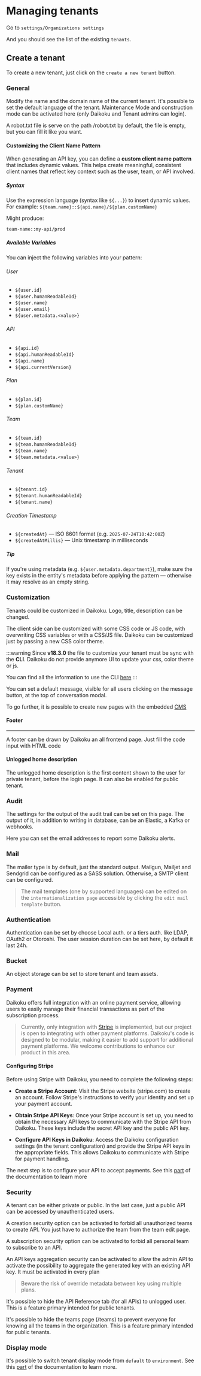 # Managing tenants

Go to `settings/Organizations settings`

And you should see the list of the existing `tenants`.

## Create a tenant

To create a new tenant, just click on the `create a new tenant` button.

### General

Modify the name and the domain name of the current tenant.
It's possible to set the default language of the tenant.
Maintenance Mode and construction mode can be activated here (only Daikoku and Tenant admins can login).

A robot.txt file is serve on the path /robot.txt by default, the file is empty, but you can fill it like you want.

#### Customizing the Client Name Pattern

When generating an API key, you can define a **custom client name pattern** that includes dynamic values. This helps create meaningful, consistent client names that reflect key context such as the user, team, or API involved.

##### Syntax

Use the expression language (syntax like `${...}`) to insert dynamic values.  
For example:
```${team.name}::${api.name}/${plan.customName}```

Might produce:

```team-name::my-api/prod```


##### Available Variables

You can inject the following variables into your pattern:

###### User
- `${user.id}`
- `${user.humanReadableId}`
- `${user.name}`
- `${user.email}`
- `${user.metadata.<value>}`

###### API
- `${api.id}`
- `${api.humanReadableId}`
- `${api.name}`
- `${api.currentVersion}`

###### Plan
- `${plan.id}`
- `${plan.customName}`

###### Team
- `${team.id}`
- `${team.humanReadableId}`
- `${team.name}`
- `${team.metadata.<value>}`

###### Tenant
- `${tenant.id}`
- `${tenant.humanReadableId}`
- `${tenant.name}`

###### Creation Timestamp
- `${createdAt}` — ISO 8601 format (e.g. `2025-07-24T10:42:00Z`)
- `${createdAtMillis}` — Unix timestamp in milliseconds

##### Tip

If you're using metadata (e.g. `${user.metadata.department}`), make sure the key exists in the entity's metadata before applying the pattern — otherwise it may resolve as an empty string.

### Customization

Tenants could be customized in Daikoku.
Logo, title, description can be changed.

The client side can be customized with some CSS code or JS code, with overwriting CSS variables or with a CSS/JS file.
Daikoku can be customized just by passing a new CSS color theme.

:::warning
Since **v18.3.0** the file to customize your tenant must be sync with the **CLI**. Daikoku do not provide anymore UI to update your css, color theme or js. 

You can find all the information to use the CLI [here](../../04-cli/041-informations/index.mdx)
:::

You can set a default message, visible for all users clicking on the message button, at the top of conversation modal.

To go further, it is possible to create new pages with the embedded [CMS](../08-tenantusage/6-cms.md)

#### Footer
****
A footer can be drawn by Daikoku an all frontend page. Just fill the code input with HTML code

#### Unlogged home description
The unlogged home description is the first content shown to the user for private tenant, before the login page.
It can also be enabled for public tenant.

### Audit

The settings for the output of the audit trail can be set on this page.
The output of it, in addition to writing in database, can be an Elastic, a Kafka or webhooks.

Here you can set the email addresses to report some Daikoku alerts.

### Mail
The mailer type is by default, just the standard output.
Mailgun, Mailjet and Sendgrid can be configured as a SASS solution.
Otherwise, a SMTP client can be configured.

> The mail templates (one by supported languages) can be edited on the `internationalization page` accessible by clicking the `edit mail template` button.


### Authentication


Authentication can be set by choose Local auth. or a tiers auth. like LDAP, OAuth2 or Otoroshi.
The user session duration can be set here, by default it last 24h.

### Bucket
An object storage can be set to store tenant and team assets.

### Payment

Daikoku offers full integration with an online payment service, allowing users to easily manage their financial transactions as part of the subscription process.

> Currently, only integration with [Stripe](https://stripe.com) is implemented, but our project is open to integrating with other payment platforms. Daikoku's code is designed to be modular, making it easier to add support for additional payment platforms. We welcome contributions to enhance our product in this area.

#### Configuring Stripe

Before using Stripe with Daikoku, you need to complete the following steps:

* **Create a Stripe Account**: Visit the Stripe website (stripe.com) to create an account. Follow Stripe's instructions to verify your identity and set up your payment account.

* **Obtain Stripe API Keys**: Once your Stripe account is set up, you need to obtain the necessary API keys to communicate with the Stripe API from Daikoku. These keys include the secret API key and the public API key.

* **Configure API Keys in Daikoku**: Access the Daikoku configuration settings (in the tenant configuration) and provide the Stripe API keys in the appropriate fields. This allows Daikoku to communicate with Stripe for payment handling.

The next step is to configure your API to accept payments. See this [part](../09-producerusage/1-apis.md) of the documentation to learn more

### Security

A tenant can be either private or public. In the last case, just a public API can be accessed by unauthenticated users.

A creation security option can be activated to forbid all unauthorized teams to create API. You just have to authorize the team from the team edit page.

A subscription security option can be activated to forbid all personal team to subscribe to an API.

An API keys aggregation security can be activated to allow the admin API to activate the possibility to aggregate the generated key with an existing API key. It must be activated in every plan

> Beware the risk of override metadata between key using multiple plans. 

It's possible to hide the API Reference tab (for all APIs) to unlogged user. This is a feature primary intended for public tenants.

It's possible to hide the teams page (/teams) to prevent everyone for knowing all the teams in the organization. This is a feature primary intended for public tenants.

### Display mode

It's possible to switch tenant display mode from `default` to `environment`.
See this [part](../08-tenantusage/5.5-display.md) of the documentation to learn more.

